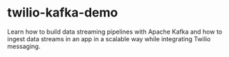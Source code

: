 # twilio-kafka-demo
Learn how to build data streaming pipelines with Apache Kafka and how to ingest data streams in an app in a scalable way while integrating Twilio messaging.
